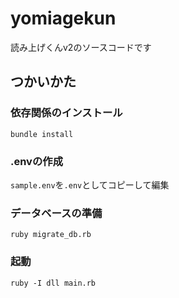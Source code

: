 # yomiagekun
読み上げくんv2のソースコードです

## つかいかた

### 依存関係のインストール
`bundle install`

### .envの作成
`sample.env`を`.env`としてコピーして編集

### データベースの準備
`ruby migrate_db.rb`

### 起動
`ruby -I dll main.rb`
